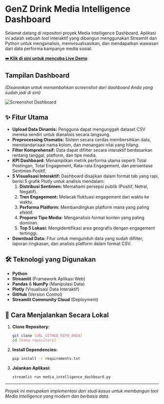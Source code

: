 # GenZ Drink Media Intelligence Dashboard

Selamat datang di repositori proyek Media Intelligence Dashboard. Aplikasi ini adalah sebuah *tool* interaktif yang dibangun menggunakan Streamlit dan Python untuk menganalisis, memvisualisasikan, dan mendapatkan wawasan dari data performa kampanye media sosial.

**[➡️ Klik di sini untuk mencoba Live Demo](URL_STREAMLIT_APP_ANDA)**

## Tampilan Dashboard
*(Disarankan untuk menambahkan screenshot dari dashboard Anda yang sudah jadi di sini)*

![Screenshot Dashboard](URL_SCREENSHOT_ANDA)

## ✨ Fitur Utama
- **Upload Data Dinamis:** Pengguna dapat mengunggah dataset CSV mereka sendiri untuk dianalisis secara langsung.
- **Preprocessing Otomatis:** Sistem secara cerdas membersihkan data, menstandarisasi nama kolom, dan menangani nilai yang hilang.
- **Filter Komprehensif:** Data dapat difilter secara interaktif berdasarkan rentang tanggal, platform, dan tipe media.
- **KPI Dashboard:** Menampilkan metrik performa utama seperti Total Postingan, Total Engagement, Rata-rata Engagement, dan persentase Sentimen Positif.
- **5 Visualisasi Interaktif:** Dashboard disajikan dalam format tab yang rapi, berisi 5 grafik Plotly untuk analisis mendalam:
  1.  **Distribusi Sentimen:** Memahami persepsi publik (Positif, Netral, Negatif).
  2.  **Tren Engagement:** Melacak fluktuasi engagement dari waktu ke waktu.
  3.  **Performa Platform:** Membandingkan platform mana yang paling efektif.
  4.  **Proporsi Tipe Media:** Menganalisis format konten yang paling dominan.
  5.  **Top 5 Lokasi:** Mengidentifikasi area geografis dengan engagement tertinggi.
- **Download Data:** Fitur untuk mengunduh data yang sudah difilter, laporan ringkasan, dan analisis platform dalam format CSV.

## 🛠️ Teknologi yang Digunakan
- **Python**
- **Streamlit** (Framework Aplikasi Web)
- **Pandas** & **NumPy** (Manipulasi Data)
- **Plotly** (Visualisasi Data Interaktif)
- **GitHub** (Version Control)
- **Streamlit Community Cloud** (Deployment)

## 🚀 Cara Menjalankan Secara Lokal

1.  **Clone Repository:**
    ```bash
    git clone [URL_GITHUB_REPO_ANDA]
    cd [nama-repository]
    ```
2.  **Install Dependencies:**
    ```bash
    pip install -r requirements.txt
    ```
3.  **Jalankan Aplikasi:**
    ```bash
    streamlit run media_intelligence_dashboard.py
    ```

---
*Proyek ini merupakan implementasi dari studi kasus untuk membangun tool Media Intelligence yang modern dan berbasis data.*
